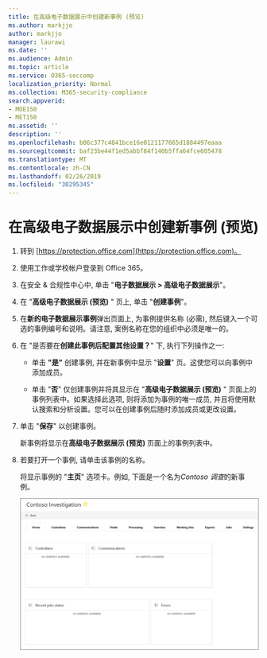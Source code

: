 ```yaml
---
title: 在高级电子数据展示中创建新事例 (预览)
ms.author: markjjo
author: markjjo
manager: laurawi
ms.date: ''
ms.audience: Admin
ms.topic: article
ms.service: O365-seccomp
localization_priority: Normal
ms.collection: M365-security-compliance
search.appverid:
- MOE150
- MET150
ms.assetid: ''
description: ''
ms.openlocfilehash: b06c377c4841bce16e0121177665d1884497eaaa
ms.sourcegitcommit: baf23be44f1ed5abbf84f140b5ffa64fce605478
ms.translationtype: MT
ms.contentlocale: zh-CN
ms.lasthandoff: 02/26/2019
ms.locfileid: "30295345"
---
```

# <a name="create-a-new-case-in-advanced-ediscovery-preview"></a>在高级电子数据展示中创建新事例 (预览)    

1. 转到 [https://protection.office.com](https://protection.office.com)。
    
2. 使用工作或学校帐户登录到 Office 365。
    
3. 在安全 & 合规性中心中, 单击 "**电子数据展示 > 高级电子数据展示**"。
 
4. 在 "**高级电子数据展示 (预览)** " 页上, 单击 "**创建事例**"。
    
5. 在**新的电子数据展示事例**弹出页面上, 为事例提供名称 (必需), 然后键入一个可选的事例编号和说明。请注意, 案例名称在您的组织中必须是唯一的。

6. 在 "是否要在**创建此事例后配置其他设置？**" 下, 执行下列操作之一:

    - 单击 **"是"** 创建事例, 并在新事例中显示 "**设置**" 页。这使您可以向事例中添加成员。
    
    - 单击 "**否**" 仅创建事例并将其显示在 "**高级电子数据展示 (预览)** " 页面上的事例列表中。如果选择此选项, 则将添加为事例的唯一成员, 并且将使用默认搜索和分析设置。您可以在创建事例后随时添加成员或更改设置。

7. 单击 "**保存**" 以创建事例。

    新事例将显示在**高级电子数据展示 (预览)** 页面上的事例列表中。 

8. 若要打开一个事例, 请单击该事例的名称。 

    将显示事例的 "**主页**" 选项卡。例如, 下面是一个名为*Contoso 调查*的新事例。

    ![高级电子数据展示中的新事例的 "主页" 选项卡](../media/newAeDcase.png)

